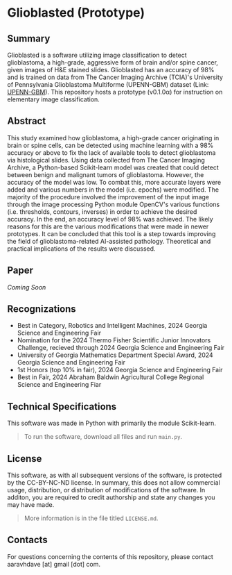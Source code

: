 # Glioblasted (Prototype)

## Summary
Glioblasted is a software utilizing image classification to detect glioblastoma, a high-grade, aggressive form of brain and/or spine cancer, given images of H&E stained slides. Glioblasted has an accuracy of 98% and is trained on data from The Cancer Imaging Archive (TCIA)'s University of Pennsylvania Glioblastoma Multiforme (UPENN-GBM) dataset (Link: [UPENN-GBM](https://pathdb.cancerimagingarchive.net/eaglescope/dist/?configurl=%2Fsystem%2Ffiles%2Fcollectionmetadata%2F202401%2Fcohort_builder_01-27-2024.json&filterState=%5B%7B%22id%22%3A%22collection%22%2C%22title%22%3A%22TCIA+Collection%22%2C%22field%22%3A%22collection%22%2C%22operation%22%3A%22eq%22%2C%22values%22%3A%22UPENN-GBM%22%7D%5D)). This repository hosts a prototype (v0.1.0α) for instruction on elementary image classification.

## Abstract
This study examined how glioblastoma, a high-grade cancer originating in brain or spine cells, can be detected using machine learning with a 98% accuracy or above to fix the lack of available tools to detect glioblastoma via histological slides. Using data collected from The Cancer Imaging Archive, a Python-based Scikit-learn model was created that could detect between benign and malignant tumors of glioblastoma. However, the accuracy of the model was low. To combat this, more accurate layers were added and various numbers in the model (i.e. epochs) were modified. The majority of the procedure involved the improvement of the input image through the image processing Python module OpenCV's various functions (i.e. thresholds, contours, inverses) in order to achieve the desired accuracy. In the end, an accuracy level of 98% was achieved. The likely reasons for this are the various modifications that were made in newer prototypes. It can be concluded that this tool is a step towards improving the field of glioblastoma-related AI-assisted pathology. Theoretical and practical implications of the results were discussed.

## Paper
*Coming Soon*

## Recognizations
- Best in Category, Robotics and Intelligent Machines, 2024 Georgia Science and Engineering Fair
- Nomination for the 2024 Thermo Fisher Scientific Junior Innovators Challenge, recieved through 2024 Georgia Science and Engineering Fair
- University of Georgia Mathematics Department Special Award, 2024 Georgia Science and Engineering Fair
- 1st Honors (top 10% in fair), 2024 Georgia Science and Engineering Fair
- Best in Fair, 2024 Abraham Baldwin Agricultural College Regional Science and Engineering Fiar

## Technical Specifications
This software was made in Python with primarily the module Scikit-learn.
> To run the software, download all files and run `main.py`.

## License
This software, as with all subsequent versions of the software, is protected by the CC-BY-NC-ND license. In summary, this does not allow commercial usage, distribution, or distribution of modifications of the software. In additon, you are required to credit authorship and state any changes you may have made.
> More information is in the file titled `LICENSE.md`.

## Contacts
For questions concerning the contents of this repository, please contact aaravhdave \[at] gmail \[dot] com.
